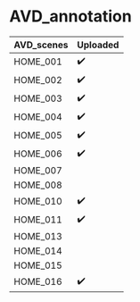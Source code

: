 # AVD_annotation
| AVD_scenes | Uploaded|
|--|--|
| HOME_001  | :heavy_check_mark:
| HOME_002  | :heavy_check_mark:
| HOME_003  | :heavy_check_mark:
| HOME_004  | :heavy_check_mark:
| HOME_005  | :heavy_check_mark:
| HOME_006  | :heavy_check_mark:
| HOME_007  | 
| HOME_008  | 
| HOME_010  | :heavy_check_mark:
| HOME_011  | :heavy_check_mark:
| HOME_013  | 
| HOME_014  | 
| HOME_015  | 
| HOME_016  | :heavy_check_mark:
